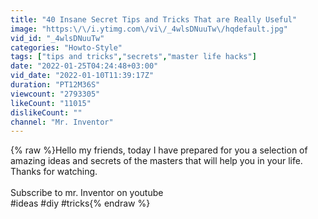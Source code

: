 ```yaml
---
title: "40 Insane Secret Tips and Tricks That are Really Useful"
image: "https:\/\/i.ytimg.com\/vi\/_4wlsDNuuTw\/hqdefault.jpg"
vid_id: "_4wlsDNuuTw"
categories: "Howto-Style"
tags: ["tips and tricks","secrets","master life hacks"]
date: "2022-01-25T04:24:48+03:00"
vid_date: "2022-01-10T11:39:17Z"
duration: "PT12M36S"
viewcount: "2793305"
likeCount: "11015"
dislikeCount: ""
channel: "Mr. Inventor"
---
```

{% raw %}Hello my friends, today I have prepared for you a selection of amazing ideas and secrets of the masters that will help you in your life. Thanks for watching.<br /><br />Subscribe to mr. Inventor on youtube<br />#ideas #diy #tricks{% endraw %}
